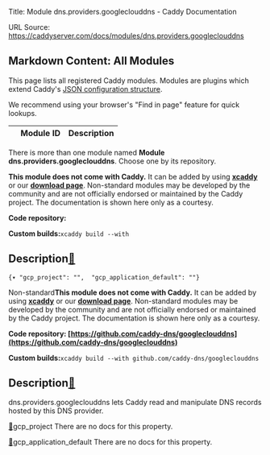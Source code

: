 Title: Module dns.providers.googleclouddns - Caddy Documentation

URL Source: https://caddyserver.com/docs/modules/dns.providers.googleclouddns

Markdown Content:
All Modules
-----------

This page lists all registered Caddy modules. Modules are plugins which extend Caddy's [JSON configuration structure](https://caddyserver.com/docs/json/).

We recommend using your browser's "Find in page" feature for quick lookups.

|  | Module ID | Description |
| --- | --- | --- |

There is more than one module named **Module dns.providers.googleclouddns**. Choose one by its repository.

**This module does not come with Caddy.** It can be added by using **[xcaddy](https://caddyserver.com/docs/build#xcaddy)** or our **[download page](https://caddyserver.com/download)**. Non-standard modules may be developed by the community and are not officially endorsed or maintained by the Caddy project. The documentation is shown here only as a courtesy.

**Code repository:**

**Custom builds:**`xcaddy build --with`

Description[🔗](https://caddyserver.com/docs/modules/dns.providers.googleclouddns#docs "Direct link")
-----------------------------------------------------------------------------------------------------

`{▾	"gcp_project": "",	"gcp_application_default": ""}`

Non-standard**This module does not come with Caddy.** It can be added by using **[xcaddy](https://caddyserver.com/docs/build#xcaddy)** or our **[download page](https://caddyserver.com/download)**. Non-standard modules may be developed by the community and are not officially endorsed or maintained by the Caddy project. The documentation is shown here only as a courtesy.

**Code repository: [https://github.com/caddy-dns/googleclouddns](https://github.com/caddy-dns/googleclouddns)**

**Custom builds:**`xcaddy build --with github.com/caddy-dns/googleclouddns`

Description[🔗](https://caddyserver.com/docs/modules/dns.providers.googleclouddns#docs "Direct link")
-----------------------------------------------------------------------------------------------------

dns.providers.googleclouddns lets Caddy read and manipulate DNS records hosted by this DNS provider.

[🔗](https://caddyserver.com/docs/modules/dns.providers.googleclouddns#gcp_project)gcp_project
There are no docs for this property.

[🔗](https://caddyserver.com/docs/modules/dns.providers.googleclouddns#gcp_application_default)gcp_application_default
There are no docs for this property.
